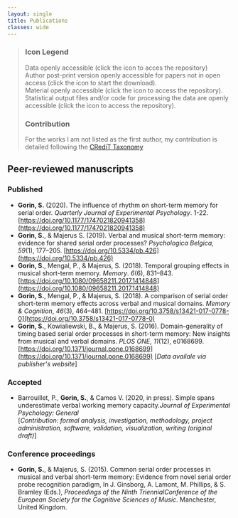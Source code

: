 ```yaml
---
layout: single
title: Publications
classes: wide
---
```


> ### Icon Legend
> <i class="fas fa-database"></i> Data openly accessible (click the icon to acces the repository) <br/>
> <i class="fas fa-file-alt"></i> Author post-print version openly accessible for papers not in open access (click the icon to start the download). <br/>
> <i class="fas fa-cog"></i> Material openly accessible (click the icon to access the repository). <br/>
> <i class="fas fa-file-code"></i> Statistical output files and/or code for processing the data are openly accessible (click the icon to access the repository).
>
> ### Contribution
> For the works I am not listed as the first author, my contribution is detailed following the [CRediT Taxonomy](https://casrai.org/credit/)

## Peer-reviewed manuscripts

### Published

+ **Gorin, S.** (2020). The influence of rhythm on short-term memory for serial order. *Quarterly Journal of Experimental Psychology*. 1-22. [https://doi.org/10.1177/1747021820941358](https://doi.org/10.1177/1747021820941358) [<i class="fas fa-file-alt"></i>](../Gorin_2020_QJEP.pdf) [<i class="fas fa-database"></i>](https://osf.io/dkaw9/) [<i class="fas fa-cog"></i>](https://osf.io/s3tvh)
+ **Gorin, S.**, & Majerus S. (2019). Verbal and musical short-term memory: evidence for shared serial order processes? *Psychologica Belgica*, *59*(1), 177–205. [https://doi.org/10.5334/pb.426](https://doi.org/10.5334/pb.426) <i class="ai ai-open-access"></i> [<i class="fas fa-database"></i>](https://osf.io/hwrms/)
+ **Gorin, S.**, Mengal, P., & Majerus, S. (2018). Temporal grouping effects in musical short-term memory. *Memory*. *6*(6), 831–843. [https://doi.org/10.1080/09658211.2017.1414848](https://doi.org/10.1080/09658211.2017.1414848) [<i class="fas fa-file-alt"></i>](https://orbi.uliege.be/bitstream/2268/216786/1/Gorin%20Mengal%20Majerus_Memory_2017.pdf) [<i class="fas fa-database"></i>](https://osf.io/tdhkv/)
+ **Gorin, S.**, Mengal, P., & Majerus, S. (2018). A comparison of serial order short-term memory effects across verbal and musical domains. *Memory & Cognition*, *46*(3), 464–481. [https://doi.org/10.3758/s13421-017-0778-0](https://doi.org/10.3758/s13421-017-0778-0) [<i class="fas fa-file-alt"></i>](https://orbi.uliege.be/bitstream/2268/217883/3/Gorin%20Mengal%20Majerus_MemCogn_2017.pdf) [<i class="fas fa-database"></i>](https://osf.io/6kvrz/)
+ **Gorin, S.**, Kowialiewski, B., & Majerus, S. (2016). Domain-generality of timing based serial order processes in short-term memory: New insights from musical and verbal domains. *PLOS ONE*, *11*(12), e0168699. [https://doi.org/10.1371/journal.pone.0168699](https://doi.org/10.1371/journal.pone.0168699) <i class="ai ai-open-access"></i> <i class="fas fa-database"></i> \[*Data availale via publisher's website*\]

### Accepted

+ Barrouillet, P., **Gorin, S.**, & Camos V. (2020, in press). Simple spans underestimate verbal working memory capacity.*Journal of Experimental Psychology: General* <br/>
\[*Contribution: formal analysis, investigation, methodology, project administration, software, validation, visualization, writing (original draft)*\]

### Conference proceedings
+ **Gorin, S.**, & Majerus, S. (2015). Common serial order processes in musical and verbal short-term memory: Evidence from novel serial order probe recognition paradigm, In J. Ginsborg, A. Lamont, M. Phillips, & S. Bramley (Eds.), *Proceedings of the Ninth TriennialConference of the European Society for the Cognitive Sciences of Music*. Manchester, United Kingdom.
